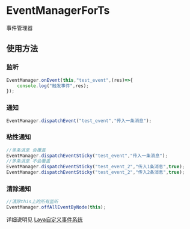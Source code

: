 # EventManagerForTs
事件管理器

## 使用方法

### 监听
```typescript
EventManager.onEvent(this,"test_event",(res)=>{
    console.log("触发事件",res);
});
```

### 通知

```typescript
EventManager.dispatchEvent("test_event","传入一条消息");
```

### 粘性通知
```typescript
//单条消息 会覆盖
EventManager.dispatchEventSticky("test_event","传入一条消息");
//多条消息 不会覆盖
EventManager.dispatchEventSticky("test_event_2","传入1条消息",true);
EventManager.dispatchEventSticky("test_event_2","传入2条消息",true);
```

### 清除通知
```typescript
//清除this上的所有监听
EventManager.offAllEventByNode(this);
```

详细说明见 [Laya自定义事件系统](https://busyo.buzz/article/1099d6589f61/)